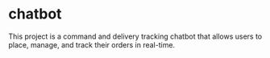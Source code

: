 # chatbot
This project is a command and delivery tracking chatbot that allows users to place, manage, and track their orders in real-time.

